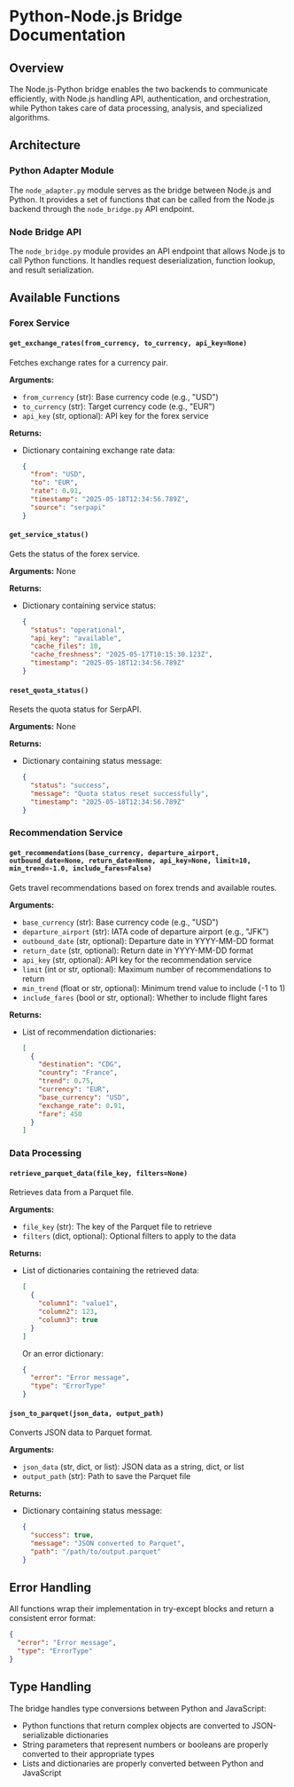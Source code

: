 # Python-Node.js Bridge Documentation

## Overview

The Node.js-Python bridge enables the two backends to communicate efficiently, with Node.js handling API, authentication, and orchestration, while Python takes care of data processing, analysis, and specialized algorithms.

## Architecture

### Python Adapter Module

The `node_adapter.py` module serves as the bridge between Node.js and Python. It provides a set of functions that can be called from the Node.js backend through the `node_bridge.py` API endpoint.

### Node Bridge API

The `node_bridge.py` module provides an API endpoint that allows Node.js to call Python functions. It handles request deserialization, function lookup, and result serialization.

## Available Functions

### Forex Service

#### `get_exchange_rates(from_currency, to_currency, api_key=None)`

Fetches exchange rates for a currency pair.

**Arguments:**

- `from_currency` (str): Base currency code (e.g., "USD")
- `to_currency` (str): Target currency code (e.g., "EUR")
- `api_key` (str, optional): API key for the forex service

**Returns:**

- Dictionary containing exchange rate data:
  ```json
  {
    "from": "USD",
    "to": "EUR",
    "rate": 0.91,
    "timestamp": "2025-05-18T12:34:56.789Z",
    "source": "serpapi"
  }
  ```

#### `get_service_status()`

Gets the status of the forex service.

**Arguments:** None

**Returns:**

- Dictionary containing service status:
  ```json
  {
    "status": "operational",
    "api_key": "available",
    "cache_files": 10,
    "cache_freshness": "2025-05-17T10:15:30.123Z",
    "timestamp": "2025-05-18T12:34:56.789Z"
  }
  ```

#### `reset_quota_status()`

Resets the quota status for SerpAPI.

**Arguments:** None

**Returns:**

- Dictionary containing status message:
  ```json
  {
    "status": "success",
    "message": "Quota status reset successfully",
    "timestamp": "2025-05-18T12:34:56.789Z"
  }
  ```

### Recommendation Service

#### `get_recommendations(base_currency, departure_airport, outbound_date=None, return_date=None, api_key=None, limit=10, min_trend=-1.0, include_fares=False)`

Gets travel recommendations based on forex trends and available routes.

**Arguments:**

- `base_currency` (str): Base currency code (e.g., "USD")
- `departure_airport` (str): IATA code of departure airport (e.g., "JFK")
- `outbound_date` (str, optional): Departure date in YYYY-MM-DD format
- `return_date` (str, optional): Return date in YYYY-MM-DD format
- `api_key` (str, optional): API key for the recommendation service
- `limit` (int or str, optional): Maximum number of recommendations to return
- `min_trend` (float or str, optional): Minimum trend value to include (-1 to 1)
- `include_fares` (bool or str, optional): Whether to include flight fares

**Returns:**

- List of recommendation dictionaries:
  ```json
  [
    {
      "destination": "CDG",
      "country": "France",
      "trend": 0.75,
      "currency": "EUR",
      "base_currency": "USD",
      "exchange_rate": 0.91,
      "fare": 450
    }
  ]
  ```

### Data Processing

#### `retrieve_parquet_data(file_key, filters=None)`

Retrieves data from a Parquet file.

**Arguments:**

- `file_key` (str): The key of the Parquet file to retrieve
- `filters` (dict, optional): Optional filters to apply to the data

**Returns:**

- List of dictionaries containing the retrieved data:

  ```json
  [
    {
      "column1": "value1",
      "column2": 123,
      "column3": true
    }
  ]
  ```

  Or an error dictionary:

  ```json
  {
    "error": "Error message",
    "type": "ErrorType"
  }
  ```

#### `json_to_parquet(json_data, output_path)`

Converts JSON data to Parquet format.

**Arguments:**

- `json_data` (str, dict, or list): JSON data as a string, dict, or list
- `output_path` (str): Path to save the Parquet file

**Returns:**

- Dictionary containing status message:
  ```json
  {
    "success": true,
    "message": "JSON converted to Parquet",
    "path": "/path/to/output.parquet"
  }
  ```

## Error Handling

All functions wrap their implementation in try-except blocks and return a consistent error format:

```json
{
  "error": "Error message",
  "type": "ErrorType"
}
```

## Type Handling

The bridge handles type conversions between Python and JavaScript:

- Python functions that return complex objects are converted to JSON-serializable dictionaries
- String parameters that represent numbers or booleans are properly converted to their appropriate types
- Lists and dictionaries are properly converted between Python and JavaScript
